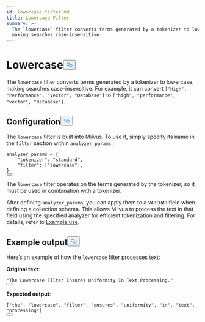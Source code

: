 ```yaml
---
id: lowercase-filter.md
title: Lowercase​ Filter
summary: >-
  The `lowercase` filter converts terms generated by a tokenizer to lowercase,
  making searches case-insensitive.
---
```

<h1 id="Lowercase​" class="common-anchor-header">Lowercase​<button data-href="#Lowercase​" class="anchor-icon" translate="no">
      <svg translate="no"
        aria-hidden="true"
        focusable="false"
        height="20"
        version="1.1"
        viewBox="0 0 16 16"
        width="16"
      >
        <path
          fill="#0092E4"
          fill-rule="evenodd"
          d="M4 9h1v1H4c-1.5 0-3-1.69-3-3.5S2.55 3 4 3h4c1.45 0 3 1.69 3 3.5 0 1.41-.91 2.72-2 3.25V8.59c.58-.45 1-1.27 1-2.09C10 5.22 8.98 4 8 4H4c-.98 0-2 1.22-2 2.5S3 9 4 9zm9-3h-1v1h1c1 0 2 1.22 2 2.5S13.98 12 13 12H9c-.98 0-2-1.22-2-2.5 0-.83.42-1.64 1-2.09V6.25c-1.09.53-2 1.84-2 3.25C6 11.31 7.55 13 9 13h4c1.45 0 3-1.69 3-3.5S14.5 6 13 6z"
        ></path>
      </svg>
    </button></h1><p>The <code translate="no">lowercase</code> filter converts terms generated by a tokenizer to lowercase, making searches case-insensitive. For example, it can convert <code translate="no">[&quot;High&quot;, &quot;Performance&quot;, &quot;Vector&quot;, &quot;Database&quot;]</code> to <code translate="no">[&quot;high&quot;, &quot;performance&quot;, &quot;vector&quot;, &quot;database&quot;]</code>.​</p>
<h2 id="Configuration​" class="common-anchor-header">Configuration​<button data-href="#Configuration​" class="anchor-icon" translate="no">
      <svg translate="no"
        aria-hidden="true"
        focusable="false"
        height="20"
        version="1.1"
        viewBox="0 0 16 16"
        width="16"
      >
        <path
          fill="#0092E4"
          fill-rule="evenodd"
          d="M4 9h1v1H4c-1.5 0-3-1.69-3-3.5S2.55 3 4 3h4c1.45 0 3 1.69 3 3.5 0 1.41-.91 2.72-2 3.25V8.59c.58-.45 1-1.27 1-2.09C10 5.22 8.98 4 8 4H4c-.98 0-2 1.22-2 2.5S3 9 4 9zm9-3h-1v1h1c1 0 2 1.22 2 2.5S13.98 12 13 12H9c-.98 0-2-1.22-2-2.5 0-.83.42-1.64 1-2.09V6.25c-1.09.53-2 1.84-2 3.25C6 11.31 7.55 13 9 13h4c1.45 0 3-1.69 3-3.5S14.5 6 13 6z"
        ></path>
      </svg>
    </button></h2><p>The <code translate="no">lowercase</code> filter is built into Milvus. To use it, simply specify its name in the <code translate="no">filter</code> section within <code translate="no">analyzer_params</code>.​</p>
<pre><code translate="no" class="language-python">analyzer_params = {​
    <span class="hljs-string">&quot;tokenizer&quot;</span>: <span class="hljs-string">&quot;standard&quot;</span>,​
    <span class="hljs-string">&quot;filter&quot;</span>: [<span class="hljs-string">&quot;lowercase&quot;</span>],​
}​
<button class="copy-code-btn"></button></code></pre>
<p>The <code translate="no">lowercase</code> filter operates on the terms generated by the tokenizer, so it must be used in combination with a tokenizer.</p>
<p>After defining <code translate="no">analyzer_params</code>, you can apply them to a <code translate="no">VARCHAR</code> field when defining a collection schema. This allows Milvus to process the text in that field using the specified analyzer for efficient tokenization and filtering. For details, refer to <a href="/docs/pt/analyzer-overview.md#Example-use">Example use</a>.​</p>
<h2 id="Example-output​" class="common-anchor-header">Example output​<button data-href="#Example-output​" class="anchor-icon" translate="no">
      <svg translate="no"
        aria-hidden="true"
        focusable="false"
        height="20"
        version="1.1"
        viewBox="0 0 16 16"
        width="16"
      >
        <path
          fill="#0092E4"
          fill-rule="evenodd"
          d="M4 9h1v1H4c-1.5 0-3-1.69-3-3.5S2.55 3 4 3h4c1.45 0 3 1.69 3 3.5 0 1.41-.91 2.72-2 3.25V8.59c.58-.45 1-1.27 1-2.09C10 5.22 8.98 4 8 4H4c-.98 0-2 1.22-2 2.5S3 9 4 9zm9-3h-1v1h1c1 0 2 1.22 2 2.5S13.98 12 13 12H9c-.98 0-2-1.22-2-2.5 0-.83.42-1.64 1-2.09V6.25c-1.09.53-2 1.84-2 3.25C6 11.31 7.55 13 9 13h4c1.45 0 3-1.69 3-3.5S14.5 6 13 6z"
        ></path>
      </svg>
    </button></h2><p>Here’s an example of how the <code translate="no">lowercase</code> filter processes text:​</p>
<p><strong>Original text</strong>:​</p>
<pre><code translate="no" class="language-python"><span class="hljs-string">&quot;The Lowercase Filter Ensures Uniformity In Text Processing.&quot;</span>​
<button class="copy-code-btn"></button></code></pre>
<p><strong>Expected output</strong>:​</p>
<pre><code translate="no" class="language-python">[<span class="hljs-string">&quot;the&quot;</span>, <span class="hljs-string">&quot;lowercase&quot;</span>, <span class="hljs-string">&quot;filter&quot;</span>, <span class="hljs-string">&quot;ensures&quot;</span>, <span class="hljs-string">&quot;uniformity&quot;</span>, <span class="hljs-string">&quot;in&quot;</span>, <span class="hljs-string">&quot;text&quot;</span>, <span class="hljs-string">&quot;processing&quot;</span>]​
<button class="copy-code-btn"></button></code></pre>
